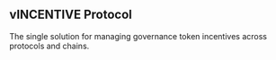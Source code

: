 ## vINCENTIVE Protocol ##

The single solution for managing governance token incentives across protocols and chains.
